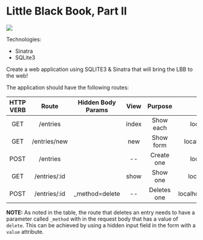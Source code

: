 # Little Black Book, Part II

![](http://farm4.static.flickr.com/3474/3255821552_67cea08661.jpg)


Technologies:

- Sinatra
- SQLite3


Create a web application using SQLITE3 & Sinatra that will bring the LBB to the web!

The application should have the following routes:

| HTTP VERB | Route | Hidden Body Params| View | Purpose |URL Path Ex.|
|:---------:|:-----:|:----:|:----:|:-------:|:----------:|
| GET       | /entries     |      | index| Show each|        localhost:3000/entries/    |
| GET       | /entries/new |      | new  | Show form|        localhost:3000/entries/new |
| POST      | /entries     |      | --   | Create one|       localhost:3000/entries/    |
| GET       | /entries/:id |      | show | Show one|         localhost:3000/entries/1   |
| POST      | /entries/:id | _method=delete  |  --| Deletes one|      localhost:3000/entries/1/delete   |

**NOTE:**
As noted in the table, the route that deletes an entry needs to have a parameter called `_method` with in the request body that has a value of `delete`. This can be achieved by using a hidden input field in the form with a `value` attribute.